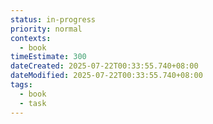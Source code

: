 ```yaml
---
status: in-progress
priority: normal
contexts:
  - book
timeEstimate: 300
dateCreated: 2025-07-22T00:33:55.740+08:00
dateModified: 2025-07-22T00:33:55.740+08:00
tags:
  - book
  - task
---
```


